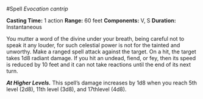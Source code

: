 #Spell
*Evocation cantrip*

**Casting Time:** 1 action
**Range:** 60 feet
**Components:** V, S
**Duration:** Instantaneous

You mutter a word of the divine under your breath, being careful not to speak it any louder, for such celestial power is not for the tainted and unworthy. Make a ranged spell attack against the target. On a hit, the target takes 1d8 radiant damage. If you hit an undead, fiend, or fey, then its speed is reduced by 10 feet and it can not take reactions until the end of its next turn.

***At Higher Levels.*** This spell’s damage increases by 1d8 when you reach 5th level (2d8), 11th level (3d8), and 17thlevel (4d8).